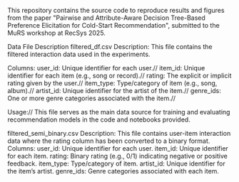 This repository contains the source code to reproduce results and figures from the paper "Pairwise and Attribute-Aware Decision Tree-Based Preference Elicitation for Cold-Start Recommendation", submitted to the MuRS workshop at RecSys 2025.



Data File Description
filtered_df.csv
Description: This file contains the filtered interaction data used in the experiments.

Columns:
user_id: Unique identifier for each user.//
item_id: Unique identifier for each item (e.g., song or record).//
rating: The explicit or implicit rating given by the user.//
item_type: Type/category of item (e.g., song, album).//
artist_id: Unique identifier for the artist of the item.//
genre_ids: One or more genre categories associated with the item.//

Usage://
This file serves as the main data source for training and evaluating recommendation models in the code and notebooks provided.


filtered_semi_binary.csv
Description: This file contains user-item interaction data where the rating column has been converted to a binary format.
Columns:
user_id: Unique identifier for each user.
item_id: Unique identifier for each item.
rating: Binary rating (e.g., 0/1) indicating negative or positive feedback.
item_type: Type/category of item.
artist_id: Unique identifier for the item’s artist.
genre_ids: Genre categories associated with each item.
